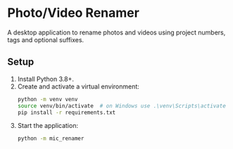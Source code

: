 # Photo/Video Renamer

A desktop application to rename photos and videos using project numbers, tags and optional suffixes.

## Setup

1. Install Python 3.8+.
2. Create and activate a virtual environment:
   ```bash
   python -m venv venv
   source venv/bin/activate  # on Windows use .\venv\Scripts\activate
   pip install -r requirements.txt
   ```
3. Start the application:
   ```bash
   python -m mic_renamer
   ```
